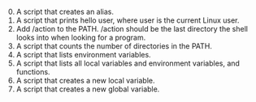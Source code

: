 0. A script that creates an alias.
1. A script that prints hello user, where user is the current Linux user.
2. Add /action to the PATH. /action should be the last directory the shell looks into when looking for a program.
3. A script that counts the number of directories in the PATH.
4. A script that lists environment variables.
5. A script that lists all local variables and environment variables, and functions.
6. A script that creates a new local variable.
7. A script that creates a new global variable.
